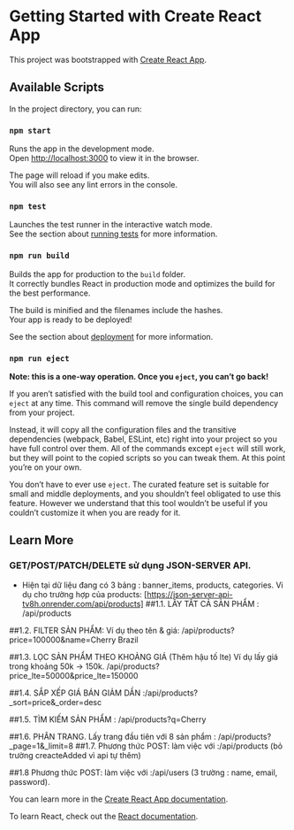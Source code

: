 # Getting Started with Create React App

This project was bootstrapped with [Create React App](https://github.com/facebook/create-react-app).

## Available Scripts

In the project directory, you can run:

### `npm start`

Runs the app in the development mode.\
Open [http://localhost:3000](http://localhost:3000) to view it in the browser.

The page will reload if you make edits.\
You will also see any lint errors in the console.

### `npm test`

Launches the test runner in the interactive watch mode.\
See the section about [running tests](https://facebook.github.io/create-react-app/docs/running-tests) for more information.

### `npm run build`

Builds the app for production to the `build` folder.\
It correctly bundles React in production mode and optimizes the build for the best performance.

The build is minified and the filenames include the hashes.\
Your app is ready to be deployed!

See the section about [deployment](https://facebook.github.io/create-react-app/docs/deployment) for more information.

### `npm run eject`

**Note: this is a one-way operation. Once you `eject`, you can’t go back!**

If you aren’t satisfied with the build tool and configuration choices, you can `eject` at any time. This command will remove the single build dependency from your project.

Instead, it will copy all the configuration files and the transitive dependencies (webpack, Babel, ESLint, etc) right into your project so you have full control over them. All of the commands except `eject` will still work, but they will point to the copied scripts so you can tweak them. At this point you’re on your own.

You don’t have to ever use `eject`. The curated feature set is suitable for small and middle deployments, and you shouldn’t feel obligated to use this feature. However we understand that this tool wouldn’t be useful if you couldn’t customize it when you are ready for it.

## Learn More
### GET/POST/PATCH/DELETE sử dụng JSON-SERVER API.
+ Hiện tại dữ liệu đang có 3 bảng : banner_items, products, categories.
Vi dụ cho trường hợp của products:
[https://json-server-api-tv8h.onrender.com/api/products]
##1.1. LẤY TẤT CẢ SẢN PHẨM : /api/products

##1.2. FILTER SẢN PHẨM: Ví dụ theo tên & giá: /api/products?price=100000&name=Cherry Brazil

##1.3. LỌC SẢN PHẨM THEO KHOẢNG GIÁ (Thêm hậu tố lte) Ví dụ lấy giá trong khoảng 50k -> 150k. /api/products?price_lte=50000&price_lte=150000

##1.4. SẮP XẾP GIÁ BÁN GIẢM DẦN :/api/products?_sort=price&_order=desc

##1.5. TÌM KIẾM SẢN PHẨM : /api/products?q=Cherry

##1.6. PHÂN TRANG. Lấy trang đầu tiên với 8 sản phẩm : /api/products?_page=1&_limit=8
##1.7. Phương thức POST: làm việc với :/api/products (bỏ trường creacteAdded vì api tự thêm)

##1.8  Phương thức POST: làm việc với :/api/users (3 trường : name, email, password).




You can learn more in the [Create React App documentation](https://facebook.github.io/create-react-app/docs/getting-started).

To learn React, check out the [React documentation](https://reactjs.org/).
